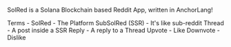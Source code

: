 SolRed is a Solana Blockchain based Reddit App, written in AnchorLang!

Terms - 
SolRed - The Platform
SubSolRed (SSR) - It's like sub-reddit
Thread - A post inside a SSR
Reply - A reply to a Thread
Upvote - Like
Downvote - Dislike
